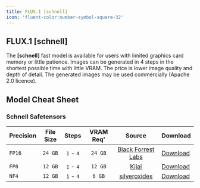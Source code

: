 ```yaml
---
title: FLUX.1 [schnell]
icon: 'fluent-color:number-symbol-square-32'
---
```


## FLUX.1 **[schnell]**
The **[schnell]** fast model is available for users with limited graphics card memory or little patience. Images can be generated in 4 steps in the shortest possible time with little VRAM. The price is lower image quality and depth of detail. The generated images may be used commercially (Apache 2.0 licence).

## Model Cheat Sheet

### Schnell Safetensors
| Precision | File Size | Steps       | VRAM Req'     | Source                                                         | Download   |
| --------- |:---------:|:-----------:|:-------------:|:--------------------------------------------------------------:| ---------- |
| `FP16`    | `24 GB`   | `1` - `4`   | `24 GB`       | [Black Forrest Labs](https://huggingface.co/black-forest-labs) | [Download](hhttps://huggingface.co/black-forest-labs/FLUX.1-schnell/blob/main/flux1-schnell.safetensors) |
| `FP8`     | `12 GB`   | `1` - `4`   | `12 GB`       | [Kijai](https://huggingface.co/Kijai)                          | [Download](https://huggingface.co/Kijai/flux-fp8/blob/main/flux1-schnell-fp8-e4m3fn.safetensors) |
| `NF4`     | `12 GB`   | `1` - `4`   | `6 GB`        | [silveroxides](https://huggingface.co/silveroxides)            | [Download](https://huggingface.co/silveroxides/flux1-nf4-weights/blob/main/flux1-schnell-bnb-nf4.safetensors) |
